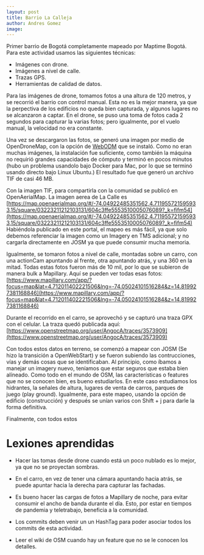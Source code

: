 ```yaml
---
layout: post
title: Barrio La Calleja
author: Andres Gomez
image: 
---
```


Primer barrio de Bogotá completamente mapeado por Maptime Bogotá.
Para este actividad usamos las siguientes técnicas:

 * Imágenes con drone.
 * Imágenes a nivel de calle.
 * Trazas GPS.
 * Herramientas de calidad de datos.
 
Para las imágenes de drone, tomamos fotos a una altura de 120 metros, y se recorrió el barrio con control manual.
Esta no es la mejor manera, ya que la perpectiva de los edificios no queda bien capturada, y algunos lugares no se alcanzaron a captar.
En el drone, se puso una toma de fotos cada 2 segundos para capturar la varias fotos; pero igualmente, por el vuelo manual, la velocidad no era constante.
 
Una vez se descargaron las fotos, se generó una imagen por medio de OpenDroneMap, con la opción de [WebODM](https://www.opendronemap.org/webodm/) que se instaló.
Como no eran muchas imágenes, la instalación fue suficiente, como también la máquina no requirió grandes capacidades de cómputo y terminó en pocos minutos (hubo un problema usandolo bajo Docker para Mac, por lo que se terminó usando directo bajo Linux Ubuntu.)
El resultado fue que generó un archivo TIF de casi 46 MB.

Con la imagen TIF, para compartirla con la comunidad se publicó en OpenAerialMap.
La imagen aerea de La Calle es [https://map.openaerialmap.org/#/-74.04922485351562,4.711955721595933,15/square/03223211212103131/604c3ffe5553510005076089?_k=fifm54](https://map.openaerialmap.org/#/-74.04922485351562,4.711955721595933,15/square/03223211212103131/604c3ffe5553510005076089?_k=fifm54)
Habiéndola publicado en este portal, el mapeo es más fácil, ya que solo debemos referenciar la imagen como un Imagery en TMS adicional; y no cargarla directamente en JOSM ya que puede consumir mucha memoria.

Igualmente, se tomaron fotos a nivel de calle, montadas sobre un carro, con una actionCam apuntando al frente, otra apuntando atrás, y una 360 en la mitad.
Todas estas fotos fueron más de 10 mil, por lo que se subieron de manera bulk a Mapillary.
Aquí se pueden ver todas esas fotos: [https://www.mapillary.com/app/?focus=map&lat=4.712011402221506&lng=-74.05024101516284&z=14.819927381168846](https://www.mapillary.com/app/?focus=map&lat=4.712011402221506&lng=-74.05024101516284&z=14.819927381168846)

Durante el recorrido en el carro, se aprovechó y se capturó una traza GPX con el celular.
La traza quedó publicada aquí: [https://www.openstreetmap.org/user/AngocA/traces/3573909](https://www.openstreetmap.org/user/AngocA/traces/3573909)

Con todos estos datos en terreno, se comenzó a mapear con JOSM (Se hizo la transición a OpenWebStart) y se fueron subiendo las contrucciones, vías y demás cosas que se identificaban.
Al principio, como íbamos a manejar un imagery nuevo, teníamos que estar seguros que estaba bien alíneado.
Como todo en el mundo de OSM, las características o features que no se conocen bien, es bueno estudiarlos.
En este caso estudiamos los hidrantes, la señales de altura, lugares de venta de carros, parques de juego (play ground).
Igualmente, para este mapeo, usando la opción de edificio (construcción) y después se unían varios con Shift + j para darle la forma definitiva.

Finalmente, con todos estos 

# Lexiones aprendidas

* Hacer las tomas desde drone cuando está un poco nublado es lo mejor, ya que no se proyectan sombras.

* En el carro, en vez de tener una cámara apuntando hacia atrás, se puede apuntar hacia la derecha para capturar las fachadas.
* Es bueno hacer las cargas de fotos a Mapillary de noche, para evitar consumir el ancho de banda durante el día. Esto, por estar en tiempos de pandemia y teletrabajo, beneficia a la comunidad.
* Los commits deben venir un un HashTag para poder asociar todos los commits de esta actividad.
* Leer el wiki de OSM cuando hay un feature que no se le conocen los detalles.
